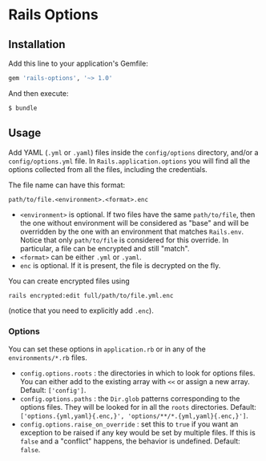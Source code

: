 # Rails Options

## Installation

Add this line to your application's Gemfile:

```ruby
gem 'rails-options', '~> 1.0'
```

And then execute:

```bash
$ bundle
```

## Usage

Add YAML (`.yml` or `.yaml`) files inside the `config/options` directory, and/or a `config/options.yml` file. In `Rails.application.options` you will find all the options collected from all the files, including the credentials.

The file name can have this format:

`path/to/file.<environment>.<format>.enc`

- `<environment>` is optional. If two files have the same `path/to/file`, then the one without environment will be considered as "base" and will be overridden by the one with an environment that matches `Rails.env`. Notice that only `path/to/file` is considered for this override. In particular, a file can be encrypted and still "match".
- `<format>` can be either `.yml` or `.yaml`.
- `enc` is optional. If it is present, the file is decrypted on the fly.


You can create encrypted files using

```bash
rails encrypted:edit full/path/to/file.yml.enc
```

(notice that you need to explicitly add `.enc`).

### Options

You can set these options in `application.rb` or in any of the `environments/*.rb` files.

- `config.options.roots` : the directories in which to look for options files. You can either add to the existing array with `<<` or assign a new array. Default: `['config']`. 
- `config.options.paths` : the `Dir.glob` patterns corresponding to the options files. They will be looked for in all the `roots` directories. Default: `['options.{yml,yaml}{.enc,}', 'options/**/*.{yml,yaml}{.enc,}']`.
- `config.options.raise_on_override` : set this to `true` if you want an exception to be raised if any key would be set by multiple files. If this is `false` and a "conflict" happens, the behavior is undefined. Default: `false`.
